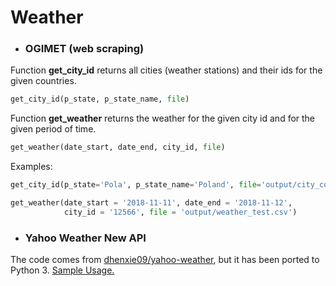 # Weather 

* ### OGIMET (web scraping)

Function **get_city_id** returns all cities (weather stations) and their ids for the given countries.
```python
get_city_id(p_state, p_state_name, file)
```

Function **get_weather** returns the weather for the given city id and for the given period of time.
```python
get_weather(date_start, date_end, city_id, file)
```

Examples: 
```python
get_city_id(p_state='Pola', p_state_name='Poland', file='output/city_code_pl.csv')

get_weather(date_start = '2018-11-11', date_end = '2018-11-12',
            city_id = '12566', file = 'output/weather_test.csv')
```



* ### Yahoo Weather New API

The code comes from [dhenxie09/yahoo-weather](https://github.com/dhenxie09/yahoo-weather), but it has been ported to Python 3.
[Sample Usage.](https://github.com/dhenxie09/yahoo-weather)

